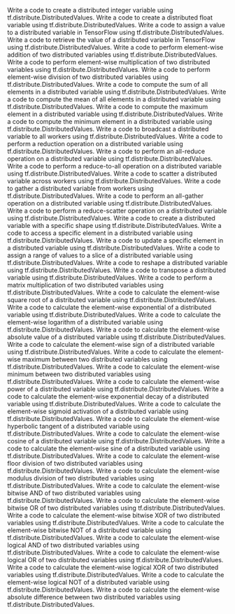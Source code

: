 Write a code to create a distributed integer variable using tf.distribute.DistributedValues.
Write a code to create a distributed float variable using tf.distribute.DistributedValues.
Write a code to assign a value to a distributed variable in TensorFlow using tf.distribute.DistributedValues.
Write a code to retrieve the value of a distributed variable in TensorFlow using tf.distribute.DistributedValues.
Write a code to perform element-wise addition of two distributed variables using tf.distribute.DistributedValues.
Write a code to perform element-wise multiplication of two distributed variables using tf.distribute.DistributedValues.
Write a code to perform element-wise division of two distributed variables using tf.distribute.DistributedValues.
Write a code to compute the sum of all elements in a distributed variable using tf.distribute.DistributedValues.
Write a code to compute the mean of all elements in a distributed variable using tf.distribute.DistributedValues.
Write a code to compute the maximum element in a distributed variable using tf.distribute.DistributedValues.
Write a code to compute the minimum element in a distributed variable using tf.distribute.DistributedValues.
Write a code to broadcast a distributed variable to all workers using tf.distribute.DistributedValues.
Write a code to perform a reduction operation on a distributed variable using tf.distribute.DistributedValues.
Write a code to perform an all-reduce operation on a distributed variable using tf.distribute.DistributedValues.
Write a code to perform a reduce-to-all operation on a distributed variable using tf.distribute.DistributedValues.
Write a code to scatter a distributed variable across workers using tf.distribute.DistributedValues.
Write a code to gather a distributed variable from workers using tf.distribute.DistributedValues.
Write a code to perform an all-gather operation on a distributed variable using tf.distribute.DistributedValues.
Write a code to perform a reduce-scatter operation on a distributed variable using tf.distribute.DistributedValues.
Write a code to create a distributed variable with a specific shape using tf.distribute.DistributedValues.
Write a code to access a specific element in a distributed variable using tf.distribute.DistributedValues.
Write a code to update a specific element in a distributed variable using tf.distribute.DistributedValues.
Write a code to assign a range of values to a slice of a distributed variable using tf.distribute.DistributedValues.
Write a code to reshape a distributed variable using tf.distribute.DistributedValues.
Write a code to transpose a distributed variable using tf.distribute.DistributedValues.
Write a code to perform a matrix multiplication of two distributed variables using tf.distribute.DistributedValues.
Write a code to calculate the element-wise square root of a distributed variable using tf.distribute.DistributedValues.
Write a code to calculate the element-wise exponential of a distributed variable using tf.distribute.DistributedValues.
Write a code to calculate the element-wise logarithm of a distributed variable using tf.distribute.DistributedValues.
Write a code to calculate the element-wise absolute value of a distributed variable using tf.distribute.DistributedValues.
Write a code to calculate the element-wise sign of a distributed variable using tf.distribute.DistributedValues.
Write a code to calculate the element-wise maximum between two distributed variables using tf.distribute.DistributedValues.
Write a code to calculate the element-wise minimum between two distributed variables using tf.distribute.DistributedValues.
Write a code to calculate the element-wise power of a distributed variable using tf.distribute.DistributedValues.
Write a code to calculate the element-wise exponential decay of a distributed variable using tf.distribute.DistributedValues.
Write a code to calculate the element-wise sigmoid activation of a distributed variable using tf.distribute.DistributedValues.
Write a code to calculate the element-wise hyperbolic tangent of a distributed variable using tf.distribute.DistributedValues.
Write a code to calculate the element-wise cosine of a distributed variable using tf.distribute.DistributedValues.
Write a code to calculate the element-wise sine of a distributed variable using tf.distribute.DistributedValues.
Write a code to calculate the element-wise floor division of two distributed variables using tf.distribute.DistributedValues.
Write a code to calculate the element-wise modulus division of two distributed variables using tf.distribute.DistributedValues.
Write a code to calculate the element-wise bitwise AND of two distributed variables using tf.distribute.DistributedValues.
Write a code to calculate the element-wise bitwise OR of two distributed variables using tf.distribute.DistributedValues.
Write a code to calculate the element-wise bitwise XOR of two distributed variables using tf.distribute.DistributedValues.
Write a code to calculate the element-wise bitwise NOT of a distributed variable using tf.distribute.DistributedValues.
Write a code to calculate the element-wise logical AND of two distributed variables using tf.distribute.DistributedValues.
Write a code to calculate the element-wise logical OR of two distributed variables using tf.distribute.DistributedValues.
Write a code to calculate the element-wise logical XOR of two distributed variables using tf.distribute.DistributedValues.
Write a code to calculate the element-wise logical NOT of a distributed variable using tf.distribute.DistributedValues.
Write a code to calculate the element-wise absolute difference between two distributed variables using tf.distribute.DistributedValues.